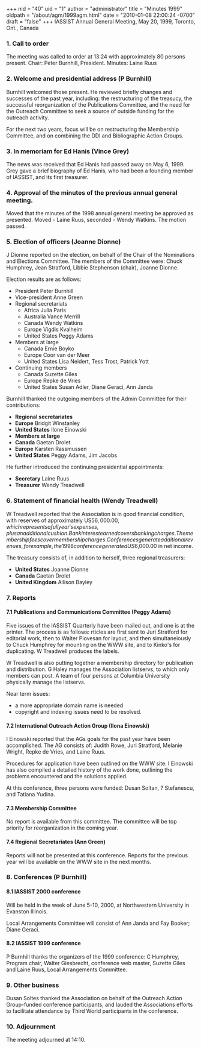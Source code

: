 +++
nid = "40"
uid = "1"
author = "administrator"
title = "Minutes 1999"
oldpath = "/about/agm/1999agm.html"
date = "2010-01-08 22:00:24 -0700"
draft = "false"
+++
IASSIST Annual General Meeting, May 20, 1999, Toronto, Ont., Canada

### 1. Call to order

The meeting was called to order at 13:24 with approximately 80 persons
present. Chair: Peter Burnhill, President. Minutes: Laine Ruus

### 2. Welcome and presidential address (P Burnhill)

Burnhill welcomed those present. He reviewed briefly changes and
successes of the past year, including: the restructuring of the
treasucy, the successful reorganization of the Publications Committee,
and the need for the Outreach Committee to seek a source of outside
funding for the outreach activity.

For the next two years, focus will be on restructuring the Membership
Committee, and on combining the DDI and Bibliographic Action Groups.

### 3. In memoriam for Ed Hanis (Vince Grey)

The news was received that Ed Hanis had passed away on May 6, 1999. Grey
gave a brief biography of Ed Hanis, who had been a founding member of
IASSIST, and its first treasurer.

### 4. Approval of the minutes of the previous annual general meeting.

Moved that the minutes of the 1998 annual general meeting be approved as
presented. Moved - Laine Ruus, seconded - Wendy Watkins. The motion
passed.

### 5. Election of officers (Joanne Dionne)

J Dionne reported on the election, on behalf of the Chair of the
Nominations and Elections Committee. The members of the Committee were:
Chuck Humphrey, Jean Stratford, Libbie Stephenson (chair), Joanne
Dionne.

Election results are as follows:

-   President Peter Burnhill
-   Vice-president Anne Green
-   Regional secretariats
    -   Africa Julia Paris
    -   Australia Vance Merrill
    -   Canada Wendy Watkins
    -   Europe Vigdis Kvalheim
    -   United States Peggy Adams
-   Members at large
    -   Canada Ernie Boyko
    -   Europe Coor van der Meer
    -   United States Lisa Neidert, Tess Trost, Patrick Yott
-   Continuing members
    -   Canada Suzette Giles
    -   Europe Repke de Vries
    -   United States Susan Adler, Diane Geraci, Ann Janda

Burnhill thanked the outgoing members of the Admin Committee for their
contributions:

-   **Regional secretariates**
-   **Europe** Bridgit Winstanley
-   **United States** Ilone Einowski
-   **Members at large**
-   **Canada** Gaetan Drolet
-   **Europe** Karsten Rassmussen
-   **United States** Peggy Adams, Jim Jacobs

He further introduced the continuing presidential appointments:

-   **Secretary** Laine Ruus
-   **Treasurer** Wendy Treadwell

### 6. Statement of financial health (Wendy Treadwell)

W Treadwell reported that the Association is in good financial
condition, with reserves of approximately US$56,000.00, which
represents a full year's expenses, plus an additional cushion. Bank
interest earned covers banking charges. The membership fees cover
membership charges. Conferences generate additional revenues, for
example, the 1998 conference generated US$6,000.00 in net income.

The treasury consists of, in addition to herself, three regional
treasurers:

-   **United States** Joanne Dionne
-   **Canada** Gaetan Drolet
-   **United Kingdom** Allison Bayley

### 7. Reports

#### 7.1 Publications and Communications Committee (Peggy Adams)

Five issues of the IASSIST Quarterly have been mailed out, and one is at
the printer. The process is as follows: rticles are first sent to Juri
Stratford for editorial work, then to Walter Piovesan for layout, and
then simultaneiously to Chuck Humphrey for mounting on the WWW site, and
to Kinko's for duplicating. W Treadwell produces the labels.

W Treadwell is also putting together a membership directory for
publication and distribution. G Haley manages the Association listservs,
to which only members can post. A team of four persons at Columbia
University physically manage the listservs.

Near term issues:

-   a more appropriate domain name is needed
-   copyright and indexing issues need to be resolved.

#### 7.2 International Outreach Action Group (Ilona Einowski)

I Einowski reported that the AGs goals for the past year have been
accomplished. The AG consists of: Judith Rowe, Juri Stratford, Melanie
Wright, Repke de Vries, and Laine Ruus.

Procedures for application have been outlined on the WWW site. I
Einowski has also compiled a detailed history of the work done,
outlining the problems encountered and the solutions applied.

At this conference, three persons were funded: Dusan Soltan, ?
Stefanescu, and Tatiana Yudina.

#### 7.3 Membership Committee

No report is available from this committee. The committee will be top
priority for reorganization in the coming year.

#### 7.4 Regional Secretariates (Ann Green)

Reports will not be presented at this conference. Reports for the
previous year will be available on the WWW site in the next months.

### 8. Conferences (P Burnhill)

#### 8.1 IASSIST 2000 conference

Will be held in the week of June 5-10, 2000, at Northwestern University
in Evanston Illinois.

Local Arrangements Committee will consist of Ann Janda and Fay Booker;
Diane Geraci.

#### 8.2 IASSIST 1999 conference

P Burnhill thanks the organizers of the 1999 conference: C Humphrey,
Program chair, Walter Giesbrecht, conference web master, Suzette Giles
and Laine Ruus, Local Arrangements Committee.

### 9. Other business

Dusan Soltes thanked the Association on behalf of the Outreach Action
Group-funded conference participants, and lauded the Associations
efforts to facilitate attendance by Third World participants in the
conference.

### 10. Adjournment

The meeting adjourned at 14:10.
